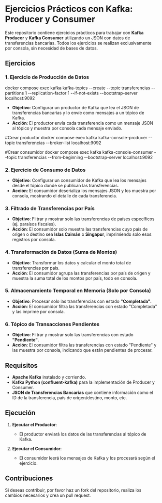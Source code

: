 # Ejercicios Prácticos con Kafka: Producer y Consumer

Este repositorio contiene ejercicios prácticos para trabajar con **Kafka Producer** y **Kafka Consumer** utilizando un JSON con datos de transferencias bancarias. Todos los ejercicios se realizan exclusivamente por consola, sin necesidad de bases de datos.

## Ejercicios

### 1. Ejercicio de Producción de Datos

docker compose exec kafka kafka-topics --create --topic transferencias --partitions 1 --replication-factor 1 --if-not-exists --bootstrap-server localhost:9092

- **Objetivo**: Configurar un productor de Kafka que lea el JSON de transferencias bancarias y lo envíe como mensajes a un tópico de Kafka.
- **Acción**: El productor envía cada transferencia como un mensaje JSON al tópico y muestra por consola cada mensaje enviado.

#Crear productor
docker compose exec kafka kafka-console-producer --topic transferencias --broker-list localhost:9092

#Crear consumidor
docker compose exec kafka kafka-console-consumer --topic transferencias --from-beginning --bootstrap-server localhost:9092

### 2. Ejercicio de Consumo de Datos

- **Objetivo**: Configurar un consumidor de Kafka que lea los mensajes desde el tópico donde se publican las transferencias.
- **Acción**: El consumidor deserializa los mensajes JSON y los muestra por consola, mostrando el detalle de cada transferencia.

### 3. Filtrado de Transferencias por País

- **Objetivo**: Filtrar y mostrar solo las transferencias de países específicos (ej. paraísos fiscales).
- **Acción**: El consumidor solo muestra las transferencias cuyo país de origen o destino sea **Islas Caimán** o **Singapur**, imprimiendo solo esos registros por consola.

### 4. Transformación de Datos (Suma de Montos)

- **Objetivo**: Transformar los datos y calcular el monto total de transferencias por país.
- **Acción**: El consumidor agrupa las transferencias por país de origen y muestra la suma total de los montos por país, todo en consola.

### 5. Almacenamiento Temporal en Memoria (Solo por Consola)

- **Objetivo**: Procesar solo las transferencias con estado **"Completada"**.
- **Acción**: El consumidor filtra las transferencias con estado "Completada" y las imprime por consola.

### 6. Tópico de Transacciones Pendientes

- **Objetivo**: Filtrar y mostrar solo las transferencias con estado **"Pendiente"**.
- **Acción**: El consumidor filtra las transferencias con estado "Pendiente" y las muestra por consola, indicando que están pendientes de procesar.

## Requisitos

- **Apache Kafka** instalado y corriendo.
- **Kafka Python (confluent-kafka)** para la implementación de Producer y Consumer.
- **JSON de Transferencias Bancarias** que contiene información como el ID de la transferencia, país de origen/destino, monto, etc.

## Ejecución

1. **Ejecutar el Productor**:
    - El productor enviará los datos de las transferencias al tópico de Kafka.

2. **Ejecutar el Consumidor**:
    - El consumidor leerá los mensajes de Kafka y los procesará según el ejercicio.

## Contribuciones

Si deseas contribuir, por favor haz un fork del repositorio, realiza los cambios necesarios y crea un pull request.
